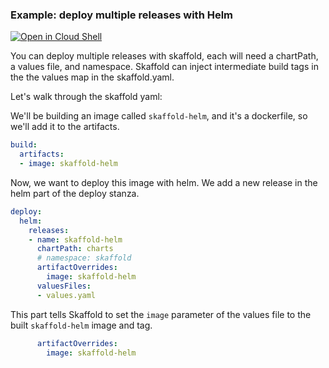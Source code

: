 ### Example: deploy multiple releases with Helm

[![Open in Cloud Shell](https://gstatic.com/cloudssh/images/open-btn.svg)](https://ssh.cloud.google.com/cloudshell/editor?cloudshell_git_repo=https://github.com/GoogleContainerTools/skaffold&cloudshell_open_in_editor=README.md&cloudshell_workspace=examples/helm-deployment)

You can deploy multiple releases with skaffold, each will need a chartPath, a values file, and namespace.
Skaffold can inject intermediate build tags in the the values map in the skaffold.yaml.

Let's walk through the skaffold yaml:

We'll be building an image called `skaffold-helm`, and it's a dockerfile, so we'll add it to the artifacts.

```yaml
build:
  artifacts:
  - image: skaffold-helm
```

Now, we want to deploy this image with helm.
We add a new release in the helm part of the deploy stanza.

```yaml
deploy:
  helm:
    releases:
    - name: skaffold-helm
      chartPath: charts
      # namespace: skaffold
      artifactOverrides:
        image: skaffold-helm
      valuesFiles:
      - values.yaml
```

This part tells Skaffold to set the `image` parameter of the values file to the built `skaffold-helm` image and tag.

```yaml
      artifactOverrides:
        image: skaffold-helm
```
